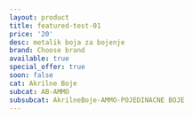 ```yaml
---
layout: product
title: featured-test-01
price: '20'
desc: metalik boja za bojenje
brand: Choose brand
available: true
special_offer: true
soon: false
cat: Akrilne Boje
subcat: AB-AMMO
subsubcat: AkrilneBoje-AMMO-POJEDINACNE BOJE
---
```


